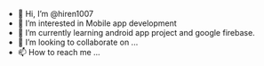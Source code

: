 - 👋 Hi, I’m @hiren1007
- 👀 I’m interested in Mobile app development
- 🌱 I’m currently learning android app project and google firebase.
- 💞️ I’m looking to collaborate on ...
- 📫 How to reach me ...

<!---
hiren1007/hiren1007 is a ✨ special ✨ repository because its `README.md` (this file) appears on your GitHub profile.
You can click the Preview link to take a look at your changes.
--->
